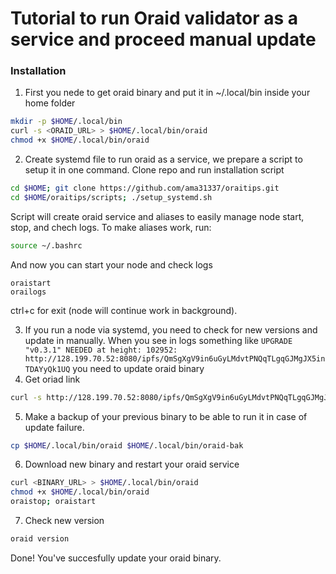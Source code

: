 # Tutorial to run Oraid validator as a service and proceed manual update

### Installation
 1. First you nede to get oraid binary and put it in ~/.local/bin inside your home folder
```sh
mkdir -p $HOME/.local/bin
curl -s <ORAID_URL> > $HOME/.local/bin/oraid
chmod +x $HOME/.local/bin/oraid
```
 2. Create systemd file to run oraid as a service, we prepare a script to setup it in one command.
Clone repo and run installation script
```sh
cd $HOME; git clone https://github.com/ama31337/oraitips.git
cd $HOME/oraitips/scripts; ./setup_systemd.sh
```
Script will create oraid service and aliases to easily manage node start, stop, and chech logs.
To make aliases work, run:
```sh
source ~/.bashrc
```
And now you can start your node and check logs
```
oraistart
orailogs
```
ctrl+c for exit (node will continue work in background).

 3. If you run a node via systemd, you need to check for new versions and update in manually. When you see in logs something like
`
UPGRADE "v0.3.1" NEEDED at height: 102952: http://128.199.70.52:8080/ipfs/QmSgXgV9in6uGyLMdvtPNQqTLgqGJMgJX5inTDAYyQk1UQ
`
you need to update oraid binary
 4. Get oriad link
```sh
curl -s http://128.199.70.52:8080/ipfs/QmSgXgV9in6uGyLMdvtPNQqTLgqGJMgJX5inTDAYyQk1UQ | jq
```
 5. Make a backup of your previous binary to be able to run it in case of update failure.

```sh
cp $HOME/.local/bin/oraid $HOME/.local/bin/oraid-bak
```
 6. Download new binary and restart your oraid service
```sh
curl <BINARY_URL> > $HOME/.local/bin/oraid
chmod +x $HOME/.local/bin/oraid
oraistop; oraistart
```
 7. Check new version
```sh
oraid version
```

 Done! You've succesfully update your oraid binary.
